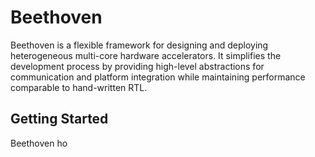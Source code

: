 # Beethoven

Beethoven is a flexible framework for designing and deploying heterogeneous multi-core hardware accelerators. It simplifies the development process by providing high-level abstractions for communication and platform integration while maintaining performance comparable to hand-written RTL.

## Getting Started

Beethoven ho

